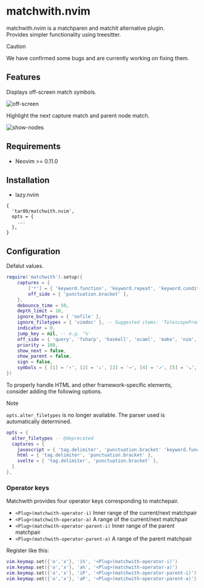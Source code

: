 # matchwith.nvim

matchwith.nvim is a matchparen and matchit alternative plugin.  
Provides simpler functionality using treesitter.

> [!CAUTION]
> We have confirmed some bugs and are currently working on fixing them.

## Features

Displays off-screen match symbols.

![off-screen](https://github.com/tar80/matchwith.nvim/assets/45842304/82b5a284-f4bc-4c07-838f-dcf77f5bf941)

Highlight the next capture match and parent node match.

![show-nodes](https://github.com/user-attachments/assets/877c2f86-1964-4d97-b602-a04bb8c09f91)

## Requirements

- Neovim >= 0.11.0

## Installation

- lazy.nvim

```lua:
{
  'tar80/matchwith.nvim',
  opts = {
    ...
  },
}
```

## Configuration

Defalut values.

```lua
require('matchwith').setup({
    captures = {
        ['*'] = { 'keyword.function', 'keyword.repeat', 'keyword.conditional', 'punctuation.bracket', 'constructor' },
        off_side = { 'punctuation.bracket' },
    },
    debounce_time = 50,
    depth_limit = 10,
    ignore_buftypes = { 'nofile' },
    ignore_filetypes = { 'vimdoc' }, -- Suggested items: 'TelescopePrompt', 'TelescopeResults', 'cmp_menu', 'cmp_docs' ,'fidget', 'snacks_picker_input'
    indicator = 0,
    jump_key = nil, -- e.g. '%'
    off_side = { 'query', 'fsharp', 'haskell', 'ocaml', 'make', 'nim', 'python', 'sass', 'scss', 'yaml' },
    priority = 100,
    show_next = false,
    show_parent = false,
    sign = false,
    symbols = { [1] = '↑', [2] = '↓', [3] = '→', [4] = '↗', [5] = '↘', [6] = '←', [7] = '↖', [8] = '↙' },
})
```

To properly handle HTML and other framework-specific elements,  
consider adding the following options.

> [!NOTE]
> `opts.alter_filetypes` is no longer available. The parser used is automatically determined.

```lua
opts = {
  alter_filetypes -- @deprecated
  captures = {
    javascript = { 'tag.delimiter', 'punctuation.bracket' 'keyword.function', 'keyword.repeat', 'keyword.conditional' },
    html = { 'tag.delimiter', 'punctuation.bracket' },
    svelte = { 'tag.delimiter', 'punctuation.bracket' },
  }
},
```

### Operator keys

Matchwith provides four operator keys corresponding to matchepair.

- `<Plug>(matchwith-operator-i)` Inner range of the current/next matchpair
- `<Plug>(matchwith-operator-a)` A range of the current/next matchpair
- `<Plug>(matchwith-operator-parent-i)` Inner range of the parent matchpair
- `<Plug>(matchwith-operator-parent-a)` A range of the parent matchpair

Register like this:

```lua
vim.keymap.set({'o','x'}, 'i%', '<Plug>(matchwith-operator-i)')
vim.keymap.set({'o','x'}, 'a%', '<Plug>(matchwith-operator-a)')
vim.keymap.set({'o','x'}, 'iP', '<Plug>(matchwith-operator-parent-i)')
vim.keymap.set({'o','x'}, 'aP', '<Plug>(matchwith-operator-parent-a)')
```
